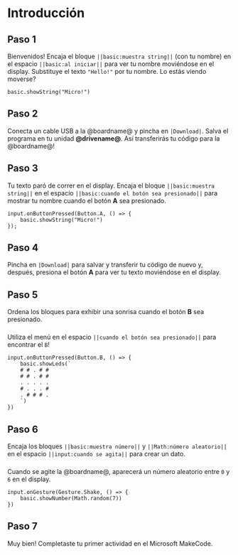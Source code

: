 # Introducción

## Paso 1

Bienvenidos! Encaja el bloque ``||basic:muestra string||`` (con tu nombre) en el espacio ``||basic:al iniciar||`` para ver tu nombre moviéndose en el display. Substituye el texto ``"Hello!"`` por tu nombre. Lo estás viendo moverse?

```blocks
basic.showString("Micro!")
```

## Paso 2

Conecta un cable USB a la @boardname@ y pincha en ``|Download|``. Salva el programa en tu unidad **@drivename@**. Así transferirás tu código para la @boardname@!

## Paso 3

Tu texto paró de correr en el display. Encaja el bloque ``||basic:muestra string||`` en el espacio ``||basic:cuando el botón sea presionado||`` para mostrar tu nombre cuando el botón **A** sea presionado.

```block
input.onButtonPressed(Button.A, () => {
    basic.showString("Micro!")
});
```

## Paso 4

Pincha en ``|Download|`` para salvar y transferir tu código de nuevo y, después, presiona el botón **A** para ver tu texto moviéndose en el display.

## Paso 5

Ordena los bloques para exhibir una sonrisa cuando el botón **B** sea presionado.

###   

Utiliza el menú en el espacio ``||cuando el botón sea presionado||`` para encontrar el ``B``!

```block
input.onButtonPressed(Button.B, () => {
    basic.showLeds(`
    # # . # #
    # # . # #
    . . . . .
    # . . . #
    . # # # .
    `)
})
```

## Paso 6

Encaja los bloques ``||basic:muestra número||`` y ``||Math:número aleatorio||`` 
en el espacio ``||input:cuando se agita||`` para crear un dato.

###   

Cuando se agite la @boardname@, aparecerá un número aleatorio entre ``0`` y ``6``
en el display.

```block
input.onGesture(Gesture.Shake, () => {
    basic.showNumber(Math.random(7))
})
```

## Paso 7

Muy bien! Completaste tu primer actividad en el Microsoft MakeCode.

